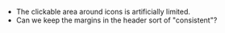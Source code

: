 * The clickable area around icons is artificially limited.
* Can we keep the margins in the header sort of "consistent"?